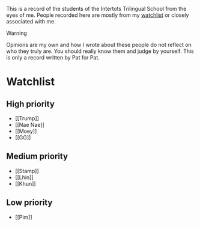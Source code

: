 This is a record of the students of the Intertots Trilingual School from the eyes of me. People recorded here are mostly from my [watchlist](#Watchlist) or closely associated with me.


> [!WARNING]
> Opinions are my own and how I wrote about these people do not reflect on who they truly are. You should really know them and judge by yourself. This is only a record written by Pat for Pat.

# Watchlist
## High priority
- [[Trump]]
- [[Nae Nae]]
- [[Moey]]
- [[GG]]

## Medium priority
- [[Stamp]]
- [[Lhin]]
- [[Khun]]

## Low priority
- [[Pim]]
